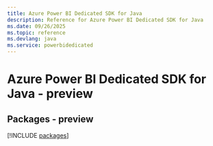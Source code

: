 ```yaml
---
title: Azure Power BI Dedicated SDK for Java
description: Reference for Azure Power BI Dedicated SDK for Java
ms.date: 09/26/2025
ms.topic: reference
ms.devlang: java
ms.service: powerbidedicated
---
```

# Azure Power BI Dedicated SDK for Java - preview
## Packages - preview
[!INCLUDE [packages](power-bi-dedicated-index.md)]